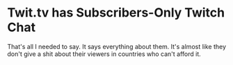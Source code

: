 # Twit.tv has Subscribers-Only Twitch Chat

That's all I needed to say. It says everything about them. It's almost
like they don't give a shit about their viewers in countries who can't
afford it.
